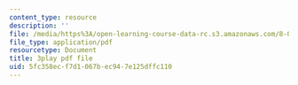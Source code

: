 ```yaml
---
content_type: resource
description: ''
file: /media/https%3A/open-learning-course-data-rc.s3.amazonaws.com/8-01sc-classical-mechanics-fall-2016/5fc358ecf7d1067bec947e125dffc110_O_M8asN10oQ.pdf
file_type: application/pdf
resourcetype: Document
title: 3play pdf file
uid: 5fc358ec-f7d1-067b-ec94-7e125dffc110
---
```

